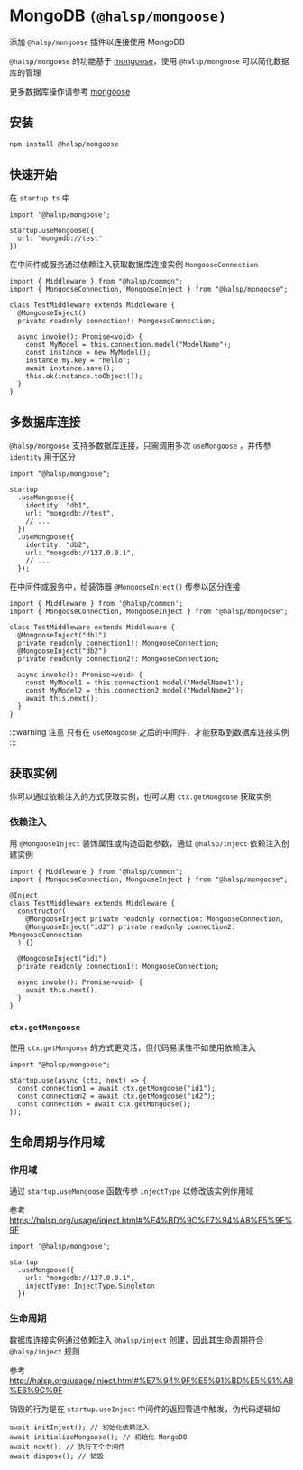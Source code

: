 # MongoDB `(@halsp/mongoose)`

添加 `@halsp/mongoose` 插件以连接使用 MongoDB

`@halsp/mongoose` 的功能基于 [mongoose](https://github.com/Automattic/mongoose)，使用 `@halsp/mongoose` 可以简化数据库的管理

更多数据库操作请参考 [mongoose](https://github.com/Automattic/mongoose)

## 安装

```sh
npm install @halsp/mongoose
```

## 快速开始

在 `startup.ts` 中

```TS
import '@halsp/mongoose';

startup.useMongoose({
  url: "mongodb://test"
})
```

在中间件或服务通过依赖注入获取数据库连接实例 `MongooseConnection`

```TS
import { Middleware } from "@halsp/common";
import { MongooseConnection, MongooseInject } from "@halsp/mongoose";

class TestMiddleware extends Middleware {
  @MongooseInject()
  private readonly connection!: MongooseConnection;

  async invoke(): Promise<void> {
    const MyModel = this.connection.model("ModelName");
    const instance = new MyModel();
    instance.my.key = "hello";
    await instance.save();
    this.ok(instance.toObject());
  }
}
```

## 多数据库连接

`@halsp/mongoose` 支持多数据库连接，只需调用多次 `useMongoose` ，并传参 `identity` 用于区分

```TS
import "@halsp/mongoose";

startup
  .useMongoose({
    identity: "db1",
    url: "mongodb://test",
    // ...
  })
  .useMongoose({
    identity: "db2",
    url: "mongodb://127.0.0.1",
    // ...
  });
```

在中间件或服务中，给装饰器 `@MongooseInject()` 传参以区分连接

```TS
import { Middleware } from '@halsp/common';
import { MongooseConnection, MongooseInject } from "@halsp/mongoose";

class TestMiddleware extends Middleware {
  @MongooseInject("db1")
  private readonly connection1!: MongooseConnection;
  @MongooseInject("db2")
  private readonly connection2!: MongooseConnection;

  async invoke(): Promise<void> {
    const MyModel1 = this.connection1.model("ModelName1");
    const MyModel2 = this.connection2.model("ModelName2");
    await this.next();
  }
}
```

:::warning 注意
只有在 `useMongoose` 之后的中间件，才能获取到数据库连接实例
:::

## 获取实例

你可以通过依赖注入的方式获取实例，也可以用 `ctx.getMongoose` 获取实例

### 依赖注入

用 `@MongooseInject` 装饰属性或构造函数参数，通过 `@halsp/inject` 依赖注入创建实例

```TS
import { Middleware } from "@halsp/common";
import { MongooseConnection, MongooseInject } from "@halsp/mongoose";

@Inject
class TestMiddleware extends Middleware {
  constructor(
    @MongooseInject private readonly connection: MongooseConnection,
    @MongooseInject("id2") private readonly connection2: MongooseConnection
  ) {}

  @MongooseInject("id1")
  private readonly connection1!: MongooseConnection;

  async invoke(): Promise<void> {
    await this.next();
  }
}
```

### `ctx.getMongoose`

使用 `ctx.getMongoose` 的方式更灵活，但代码易读性不如使用依赖注入

```TS
import "@halsp/mongoose";

startup.use(async (ctx, next) => {
  const connection1 = await ctx.getMongoose("id1");
  const connection2 = await ctx.getMongoose("id2");
  const connection = await ctx.getMongoose();
});
```

## 生命周期与作用域

### 作用域

通过 `startup.useMongoose` 函数传参 `injectType` 以修改该实例作用域

参考 <https://halsp.org/usage/inject.html#%E4%BD%9C%E7%94%A8%E5%9F%9F>

```TS
import '@halsp/mongoose';

startup
  .useMongoose({
    url: "mongodb://127.0.0.1",
    injectType: InjectType.Singleton
  })
```

### 生命周期

数据库连接实例通过依赖注入 `@halsp/inject` 创建，因此其生命周期符合 `@halsp/inject` 规则

参考 <http://halsp.org/usage/inject.html#%E7%94%9F%E5%91%BD%E5%91%A8%E6%9C%9F>

销毁的行为是在 `startup.useInject` 中间件的返回管道中触发，伪代码逻辑如

```TS
await initInject(); // 初始化依赖注入
await initializeMongoose(); // 初始化 MongoDB
await next(); // 执行下个中间件
await dispose(); // 销毁
```

